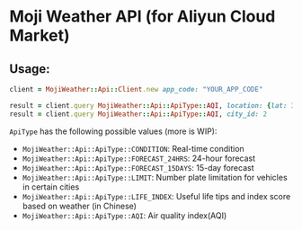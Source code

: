 # Moji Weather API (for Aliyun Cloud Market)

## Usage:

```ruby
client = MojiWeather::Api::Client.new app_code: "YOUR_APP_CODE"

result = client.query MojiWeather::Api::ApiType::AQI, location: {lat: 39.95, lon: 116.36}
result = client.query MojiWeather::Api::ApiType::AQI, city_id: 2
```
`ApiType` has the following possible values (more is WIP):
* `MojiWeather::Api::ApiType::CONDITION`: Real-time condition
* `MojiWeather::Api::ApiType::FORECAST_24HRS`: 24-hour forecast
* `MojiWeather::Api::ApiType::FORECAST_15DAYS`: 15-day forecast
* `MojiWeather::Api::ApiType::LIMIT`: Number plate limitation for vehicles in certain cities
* `MojiWeather::Api::ApiType::LIFE_INDEX`: Useful life tips and index score based on weather (in Chinese)
* `MojiWeather::Api::ApiType::AQI`: Air quality index(AQI)